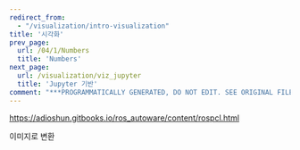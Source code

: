 ```yaml
---
redirect_from:
  - "/visualization/intro-visualization"
title: '시각화'
prev_page:
  url: /04/1/Numbers
  title: 'Numbers'
next_page:
  url: /visualization/viz_jupyter
  title: 'Jupyter 기반'
comment: "***PROGRAMMATICALLY GENERATED, DO NOT EDIT. SEE ORIGINAL FILES IN /content***"
---
```

https://adioshun.gitbooks.io/ros_autoware/content/rospcl.html


이미지로 변환

